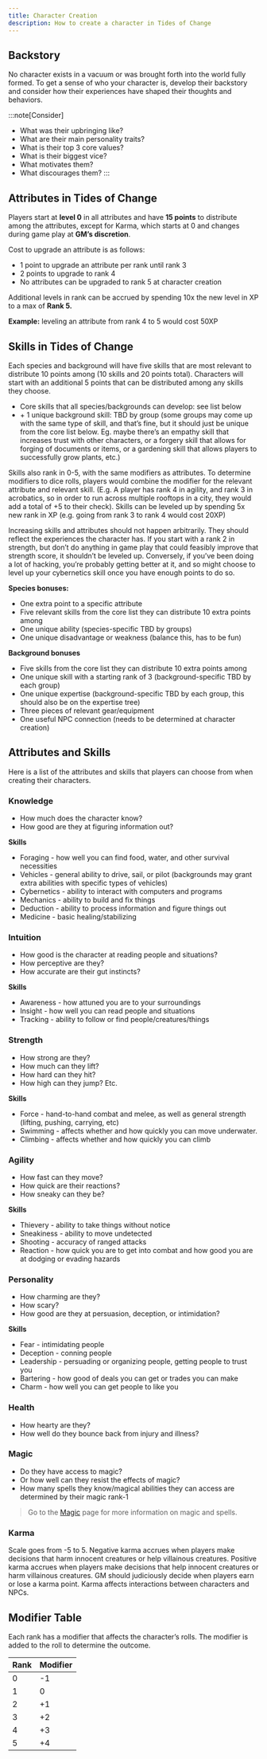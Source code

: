 ```yaml
---
title: Character Creation
description: How to create a character in Tides of Change
---
```


## Backstory
No character exists in a vacuum or was brought forth into the world fully formed. To get a sense of who your character is, develop their backstory and consider how their experiences have shaped their thoughts and behaviors. 

:::note[Consider]
- What was their upbringing like?
- What are their main personality traits?
- What is their top 3 core values?
- What is their biggest vice?
- What motivates them?
- What discourages them?
:::




## Attributes in Tides of Change
Players start at **level 0** in all attributes and have **15 points** to distribute among the attributes, except for Karma, which starts at 0 and changes during game play at **GM’s discretion**.

Cost to upgrade an attribute is as follows:
- 1 point to upgrade an attribute per rank until rank 3
- 2 points to upgrade to rank 4
- No attributes can be upgraded to rank 5 at character creation


Additional levels in rank can be accrued by spending 10x the new level in XP to a max of **Rank 5.**

**Example:** leveling an attribute from rank 4 to 5 would cost 50XP

## Skills in Tides of Change
Each species and background will have five skills that are most relevant to distribute 10 points among (10 skills and 20 points total). Characters will start with an additional 5 points that can be distributed among any skills they choose. 
- Core skills that all species/backgrounds can develop: see list below
- \+ 1 unique background skill: TBD by group (some groups may come up with the same type of skill, and that’s fine, but it should just be unique from the core list below. Eg. maybe there’s an empathy skill that increases trust with other characters, or a forgery skill that allows for forging of documents or items, or a gardening skill that allows players to successfully grow plants, etc.)

Skills also rank in 0-5, with the same modifiers as attributes. To determine modifiers to dice rolls, players would combine the modifier for the relevant attribute and relevant skill. (E.g. A player has rank 4 in agility, and rank 3 in acrobatics, so in order to run across multiple rooftops in a city, they would add a total of +5 to their check). Skills can be leveled up by spending 5x new rank in XP (e.g. going from rank 3 to rank 4 would cost 20XP)

Increasing skills and attributes should not happen arbitrarily. They should reflect the experiences the character has. If you start with a rank 2 in strength, but don’t do anything in game play that could feasibly improve that strength score, it shouldn’t be leveled up. Conversely, if you’ve been doing a lot of hacking, you’re probably getting better at it, and so might choose to level up your cybernetics skill once you have enough points to do so.

**Species bonuses:**
- One extra point to a specific attribute
- Five relevant skills from the core list they can distribute 10 extra points among
- One unique ability (species-specific TBD by groups)
- One unique disadvantage or weakness (balance this, has to be fun)

**Background bonuses**
- Five skills from the core list they can distribute 10 extra points among
- One unique skill with a starting rank of 3 (background-specific TBD by each group)
- One unique expertise (background-specific TBD by each group, this should also be on the expertise tree)
- Three pieces of relevant gear/equipment
- One useful NPC connection (needs to be determined at character creation)




## Attributes and Skills
Here is a list of the attributes and skills that players can choose from when creating their characters.

### Knowledge
- How much does the character know? 
- How good are they at figuring information out?

**Skills**
- Foraging  - how well you can find food, water, and other survival necessities
- Vehicles  - general ability to drive, sail, or pilot (backgrounds may grant extra abilities with specific types of vehicles)
- Cybernetics  - ability to interact with computers and programs
- Mechanics  - ability to build and fix things
- Deduction  - ability to process information and figure things out
- Medicine  - basic healing/stabilizing



### Intuition
- How good is the character at reading people and situations? 
- How perceptive are they? 
- How accurate are their gut instincts?

**Skills**
- Awareness - how attuned you are to your surroundings
- Insight - how well you can read people and situations
- Tracking - ability to follow or find people/creatures/things

### Strength
- How strong are they? 
- How much can they lift? 
- How hard can they hit? 
- How high can they jump? Etc.

**Skills**
- Force - hand-to-hand combat and melee, as well as general strength (lifting, pushing, carrying, etc)
- Swimming - affects whether and how quickly you can move underwater.
- Climbing - affects whether and how quickly you can climb

### Agility
- How fast can they move? 
- How quick are their reactions? 
- How sneaky can they be?

**Skills**
- Thievery - ability to take things without notice
- Sneakiness - ability to move undetected
- Shooting - accuracy of ranged attacks
- Reaction - how quick you are to get into combat and how good you are at dodging or evading hazards

### Personality
- How charming are they? 
- How scary? 
- How good are they at persuasion, deception, or intimidation?

**Skills**
- Fear - intimidating people
- Deception - conning people
- Leadership - persuading or organizing people, getting people to trust you
- Bartering - how good of deals you can get or trades you can make
- Charm - how well you can get people to like you

### Health
- How hearty are they? 
- How well do they bounce back from injury and illness?

### Magic
- Do they have access to magic? 
- Or how well can they resist the effects of magic? 
- How many spells they know/magical abilities they can access are determined by their magic rank-1

> Go to the [Magic](../rules/magic) page for more information on magic and spells.

### Karma
Scale goes from -5 to 5. Negative karma accrues when players make decisions that harm innocent creatures or help villainous creatures. Positive karma accrues when players make decisions that help innocent creatures or harm villainous creatures. GM should judiciously decide when players earn or lose a karma point. Karma affects interactions between characters and NPCs. 


## Modifier Table
Each rank has a modifier that affects the character’s rolls. The modifier is added to the roll to determine the outcome.


| Rank | Modifier |
|------|----------|
| 0    | -1       |
| 1    | 0        |
| 2    | +1       |
| 3    | +2       |
| 4    | +3       |
| 5    | +4       |
